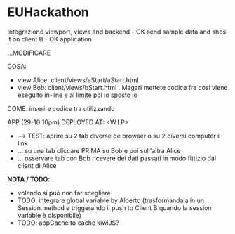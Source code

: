# EUHackathon

Integrazione viewport, views and backend - OK
send sample data and shos it on client B - OK
application

...MODIFICARE

COSA:
- view Alice: client/views/aStart/aStart.html
- view Bob: client/views/bStart.html . Magari mettete codice fra  cosi viene eseguito in-line e al limite poi lo sposto io

COME:
inserire codice tra <template name=""> e </template> utilizzando 

APP (29-10 10pm) DEPLOYED AT: <W.I.P>
- --> TEST: aprire su 2 tab diverse de browser o su 2 diversi computer il link
- ... su una tab cliccare PRIMA su Bob e poi sull'altra Alice
- ... osservare tab con Bob ricevere dei dati passati in modo fittizio dal client di Alice

**NOTA / TODO**:
- volendo si può non far scegliere
- TODO: integrare global variable by Alberto (trasformandala in un Session.method e triggerando il push to Client B quando la session variable è disponibile)
- TODO: appCache to cache kiwiJS?

